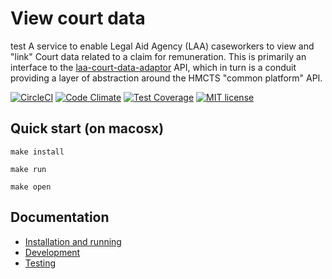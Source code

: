 # View court data

test A service to enable Legal Aid Agency (LAA) caseworkers to view and "link" Court data related to a claim for remuneration. This is primarily an interface to the [laa-court-data-adaptor](https://github.com/ministryofjustice/laa-court-data-adaptor) API, which in turn is a conduit providing a layer of abstraction around the HMCTS "common platform" API.

[![CircleCI](https://circleci.com/gh/ministryofjustice/laa-court-data-ui.svg?style=svg)](https://circleci.com/gh/ministryofjustice/laa-court-data-ui)
[![Code Climate](https://codeclimate.com/github/ministryofjustice/laa-court-data-ui/badges/gpa.svg)](https://codeclimate.com/github/ministryofjustice/laa-court-data-ui)
[![Test Coverage](https://codeclimate.com/github/ministryofjustice/laa-court-data-ui/badges/coverage.svg)](https://codeclimate.com/github/ministryofjustice/laa-court-data-ui/coverage)
[![MIT license](https://img.shields.io/badge/License-MIT-blue.svg)](LICENSE)

## Quick start (on macosx)
```
make install

make run

make open
```

## Documentation

* [Installation and running](docs/installation.md)
* [Development](docs/development.md)
* [Testing](docs/testing.md)
